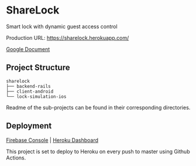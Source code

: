 # ShareLock

Smart lock with dynamic guest access control

Production URL: https://sharelock.herokuapp.com/

[Google Document](https://docs.google.com/document/d/1LHC3xNWisKQSe9QyQR8BQlqQzqRAt9OZ0KBguQ4vZuM/edit)

## Project Structure

```
sharelock
├── backend-rails
├── client-android
└── lock-simulation-ios
```

Readme of the sub-projects can be found in their corresponding directories.

## Deployment

[Firebase Console](https://console.firebase.google.com/project/sharelock-3310) |
[Heroku Dashboard](https://dashboard.heroku.com/apps/sharelock)

This project is set to deploy to Heroku on every push to master using Github Actions.
